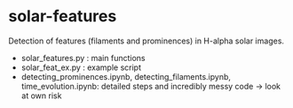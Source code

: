 # solar-features
Detection of features (filaments and prominences) in H-alpha solar images.

- solar_features.py : main functions
- solar_feat_ex.py : example script
- detecting_prominences.ipynb, detecting_filaments.ipynb, time_evolution.ipynb: detailed steps and incredibly messy code -> look at own risk
